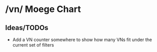 # /vn/ Moege Chart

## Ideas/TODOs

-   Add a VN counter somewhere to show how many VNs fit under the current set of filters

